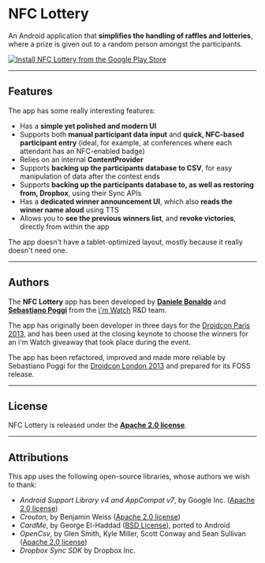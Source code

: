 NFC Lottery
===========

An Android application that **simplifies the handling of raffles and lotteries**, where a prize is given out to a random person amongst the participants.

[![Install NFC Lottery from the Google Play Store](http://developer.android.com/images/brand/en_generic_rgb_wo_60.png)](https://play.google.com/store/apps/details?id=it.imwatch.nfclottery)

---

## Features

The app has some really interesting features:

 - Has a **simple yet polished and modern UI**
 - Supports both **manual participant data input** and **quick, NFC-based participant entry** (ideal, for example, at conferences where each attendant has an NFC-enabled badge)
 - Relies on an internal **ContentProvider**
 - Supports **backing up the participants database to CSV**, for easy manipulation of data after the contest ends
 - Supports **backing up the participants database to, as well as restoring from, Dropbox**, using their Sync APIs
 - Has a **dedicated winner announcement UI**, which also **reads the winner name aloud** using TTS
 - Allows you to **see the previous winners list**, and **revoke victories**, directly from within the app

The app doesn't have a tablet-optimized layout, mostly because it really doesn't need one.

---

## Authors

The **NFC Lottery** app has been developed by [**Daniele Bonaldo**](https://github.com/dany.bony) and [**Sebastiano Poggi**](https://github.com/rock3r) from the [i'm Watch](http://www.imsmart.com) R&D team.

The app has originally been developer in three days for the [Droidcon Paris 2013](http://fr.droidcon.com/2013), and has been used at the closing keynote to choose the winners for an i'm Watch giveaway that took place during the event.

The app has been refactored, improved and made more reliable by Sebastiano Poggi for the [Droidcon London 2013](http://uk.droidcon.com/2013) and prepared for its FOSS release.

---

## License

NFC Lottery is released under the [**Apache 2.0 license**](http://www.apache.org/licenses/LICENSE-2.0).

---

## Attributions

This app uses the following open-source libraries, whose authors we wish to thank:

 - _Android Support Library v4 and AppCompat v7_, by Google Inc. ([Apache 2.0 license](http://www.apache.org/licenses/LICENSE-2.0))
 - _Crouton_, by Benjamin Weiss ([Apache 2.0 license](http://www.apache.org/licenses/LICENSE-2.0))
 - _CardMe_, by George El-Haddad ([BSD License](http://sourceforge.net/p/cardme/code/HEAD/tree/trunk/licenses/license.txt)), ported to Android
 - _OpenCsv_, by Glen Smith, Kyle Miller, Scott Conway and Sean Sullivan ([Apache 2.0 license](http://www.apache.org/licenses/LICENSE-2.0))
 - _Dropbox Sync SDK_ by Dropbox Inc.